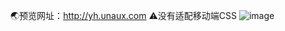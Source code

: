 🌏️预览网址：http://yh.unaux.com
⚠️没有适配移动端CSS
![image](https://github.com/user-attachments/assets/525f2ee6-095c-430b-9cf6-76ae223db252)
